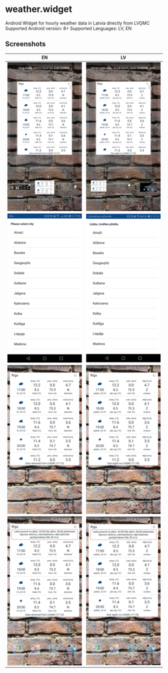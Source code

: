 # weather.widget
Android Widget for hourly weather data in Latvia directly from LVĢMC
Supported Android version: 8+
Supported Languages: LV, EN

## Screenshots
 EN | LV
--- | ---
<img src="https://raw.githubusercontent.com/datukartes/weather.widget/main/docs/assets/screenshot_widget_en_1.jpg" width="300">|<img src="https://raw.githubusercontent.com/datukartes/weather.widget/main/docs/assets/screenshot_widget_lv_1.jpg" width="300">
<img src="https://raw.githubusercontent.com/datukartes/weather.widget/main/docs/assets/screenshot_widget_en_2.jpg" width="300">|<img src="https://raw.githubusercontent.com/datukartes/weather.widget/main/docs/assets/screenshot_widget_lv_2.jpg" width="300">
<img src="https://raw.githubusercontent.com/datukartes/weather.widget/main/docs/assets/screenshot_widget_en_3.jpg" width="300">|<img src="https://raw.githubusercontent.com/datukartes/weather.widget/main/docs/assets/screenshot_widget_lv_3.jpg" width="300">
<img src="https://raw.githubusercontent.com/datukartes/weather.widget/main/docs/assets/screenshot_widget_en_4.jpg" width="300">|<img src="https://raw.githubusercontent.com/datukartes/weather.widget/main/docs/assets/screenshot_widget_lv_4.jpg" width="300">
